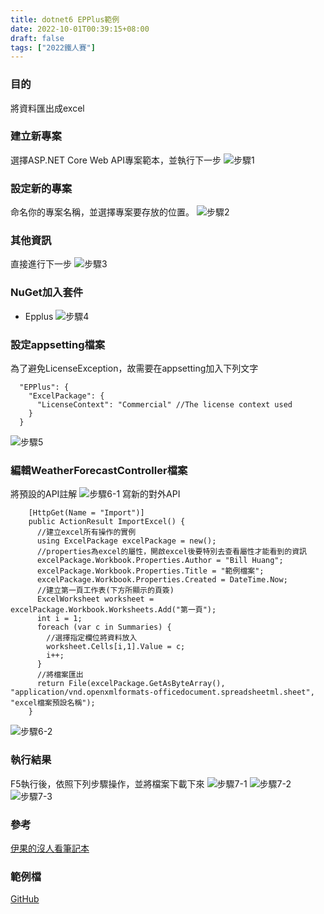 ```yaml
---
title: dotnet6 EPPlus範例
date: 2022-10-01T00:39:15+08:00
draft: false
tags: ["2022鐵人賽"]
---
```

### 目的
將資料匯出成excel

### 建立新專案
選擇ASP.NET Core Web API專案範本，並執行下一步
![步驟1](https://user-images.githubusercontent.com/19286751/143255617-9964a993-becd-414b-aba2-632e99dd985d.png)
### 設定新的專案
命名你的專案名稱，並選擇專案要存放的位置。
![步驟2](https://user-images.githubusercontent.com/19286751/154066831-f2c7efaa-d848-442a-ae69-ba5c2b7bff85.png)
### 其他資訊
直接進行下一步
![步驟3](https://user-images.githubusercontent.com/19286751/148767425-ef0c8469-3d95-4f86-87ca-1c47c5cd0791.png)
### NuGet加入套件
+ Epplus
![步驟4](https://user-images.githubusercontent.com/19286751/154067251-9336f13a-6830-48cb-a50f-8ba4bc999323.png)
### 設定appsetting檔案
為了避免LicenseException，故需要在appsetting加入下列文字
```
  "EPPlus": {
    "ExcelPackage": {
      "LicenseContext": "Commercial" //The license context used
    }
  }
```
![步驟5](https://user-images.githubusercontent.com/19286751/154070744-45a5cdbf-ab5e-4eac-81d1-2bea8d6cf1b1.png)
### 編輯WeatherForecastController檔案
將預設的API註解
![步驟6-1](https://user-images.githubusercontent.com/19286751/154978191-e218edc4-5df3-49ad-9b7b-c4ddfa9fcdb1.png)
寫新的對外API
```
    [HttpGet(Name = "Import")]
    public ActionResult ImportExcel() {
      //建立excel所有操作的實例
      using ExcelPackage excelPackage = new();
      //properties為excel的屬性，開啟excel後要特別去查看屬性才能看到的資訊
      excelPackage.Workbook.Properties.Author = "Bill Huang";
      excelPackage.Workbook.Properties.Title = "範例檔案";
      excelPackage.Workbook.Properties.Created = DateTime.Now;
      //建立第一頁工作表(下方所顯示的頁簽)
      ExcelWorksheet worksheet = excelPackage.Workbook.Worksheets.Add("第一頁");
      int i = 1;
      foreach (var c in Summaries) {
        //選擇指定欄位將資料放入
        worksheet.Cells[i,1].Value = c;
        i++;
      }
      //將檔案匯出
      return File(excelPackage.GetAsByteArray(), "application/vnd.openxmlformats-officedocument.spreadsheetml.sheet", "excel檔案預設名稱");
    }
```
![步驟6-2](https://user-images.githubusercontent.com/19286751/154978457-dcd3365c-7e3a-4992-ac46-f1333a26349f.png)
### 執行結果
F5執行後，依照下列步驟操作，並將檔案下載下來
![步驟7-1](https://user-images.githubusercontent.com/19286751/154981306-58a41739-acac-448d-851f-b7d3666999b1.png)
![步驟7-2](https://user-images.githubusercontent.com/19286751/154981450-28bd0211-3653-4b03-9ab3-877b060deb97.png)
![步驟7-3](https://user-images.githubusercontent.com/19286751/154981703-4e5c3c92-12be-4c73-934a-dcfb22e6fed9.png)
### 參考
[伊果的沒人看筆記本](https://igouist.github.io/post/2020/04/epplus/)
### 範例檔
[GitHub](https://github.com/CI-YU/2022-ITHelp/tree/main/EPPlusExample)